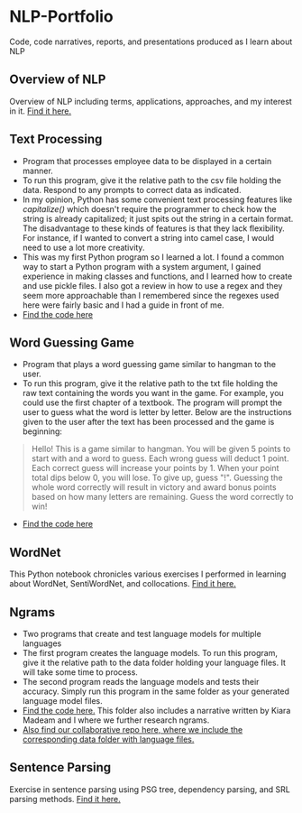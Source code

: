 # NLP-Portfolio
Code, code narratives, reports, and presentations produced as I learn about NLP

## Overview of NLP
Overview of NLP including terms, applications, approaches, and my interest in it. [Find it here.](Overview_of_NLP.pdf)

## Text Processing
- Program that processes employee data to be displayed in a certain manner.
- To run this program, give it the relative path to the csv file holding the data. Respond to any prompts to correct data as indicated.
- In my opinion, Python has some convenient text processing features like *capitalize()* which doesn't require the programmer to check how the string is already capitalized; it just spits out the string in a certain format. The disadvantage to these kinds of features is that they lack flexibility. For instance, if I wanted to convert a string into camel case, I would need to use a lot more creativity.
- This was my first Python program so I learned a lot. I found a common way to start a Python program with a system argument, I gained experience in making classes and functions, and I learned how to create and use pickle files. I also got a review in how to use a regex and they seem more approachable than I remembered since the regexes used here were fairly basic and I had a guide in front of me.
- [Find the code here](1_Text_Processing.py)

## Word Guessing Game
- Program that plays a word guessing game similar to hangman to the user.
- To run this program, give it the relative path to the txt file holding the raw text containing the words you want in the game. For example, you could use the first chapter of a textbook. The program will prompt the user to guess what the word is letter by letter. Below are the instructions given to the user after the text has been processed and the game is beginning:
> Hello! This is a game similar to hangman. You will be given 5 points to start with and a word to guess. Each wrong guess will deduct 1 point. Each correct guess will increase your points by 1. When your point total dips below 0, you will lose. To give up, guess "!". Guessing the whole word correctly will result in victory and award bonus points based on how many letters are remaining. Guess the word correctly to win!
- [Find the code here](2_Word_Guessing_Game.py)

## WordNet
This Python notebook chronicles various exercises I performed in learning about WordNet, SentiWordNet, and collocations. [Find it here.](WordNet.pdf)

## Ngrams
- Two programs that create and test language models for multiple languages
- The first program creates the language models. To run this program, give it the relative path to the data folder holding your language files. It will take some time to process.
- The second program reads the language models and tests their accuracy. Simply run this program in the same folder as your generated language model files.
- [Find the code here.](4_Ngrams) This folder also includes a narrative written by Kiara Madeam and I where we further research ngrams.
- [Also find our collaborative repo here, where we include the corresponding data folder with language files.](https://github.com/cmn180003/Ngrams)

## Sentence Parsing
Exercise in sentence parsing using PSG tree, dependency parsing, and SRL parsing methods. [Find it here.](Sentence_Parsing.pdf)
